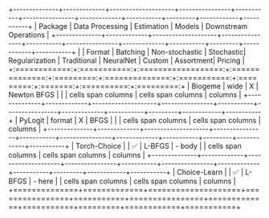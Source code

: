 +--------------+-------------+--------------------+----------------+-----------+----------------+-------------+-----------+---------+------------+-----------+
| Package      | Data Processing                  | Estimation                                  | Models                            | Downstream Operations  |
+--------------+-------------+--------------------+----------------+-----------+----------------+-------------+-----------+---------+------------+-----------+
|              | Format      | Batching           | Non-stochastic | Stochastic| Regularization | Traditional | NeuralNet |  Custom |  Assortment|  Pricing  |
+:============:+:===========:+:==================:+:==============:+:=========:+:==============:+:===========:+:=========:+:=======:+:==========:+:=========:+
| Biogeme      | wide        |     X              | Newton BFGS    |           |                | cells span columns      | cells  span columns  | columns   |
+--------------+-------------+--------------------+----------------+-----------+----------------+-------------+-----------+---------+------------+-----------+
| PyLogit      | format      |     X              | BFGS           |           |                | cells span columns      | cells  span columns  | columns   |
+--------------+-------------+--------------------+----------------+-----------+----------------+-------------+-----------+---------+------------+-----------+
| Torch-Choice |             | :white_check_mark: | L-BFGS         | - body    |                | cells span columns      | cells  span columns  | columns   |
+--------------+-------------+--------------------+----------------+-----------+----------------+-------------+-----------+---------+------------+-----------+
| Choice-Learn |             | :white_check_mark: | L-BFGS         | - here    |                | cells span columns      | cells  span columns  | columns   |
+==============+=============+====================+================+===========+================+=============+===========+=========+============+===========+
